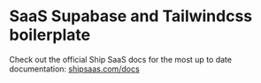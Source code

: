 # SaaS Supabase and Tailwindcss boilerplate

Check out the official Ship SaaS docs for the most up to date documentation: [shipsaas.com/docs](https://shipsaas.com/docs)
 
